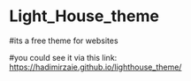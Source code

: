 # Light_House_theme

#its a free theme for websites

#you could see it via this link: https://hadimirzaie.github.io/lighthouse_theme/


